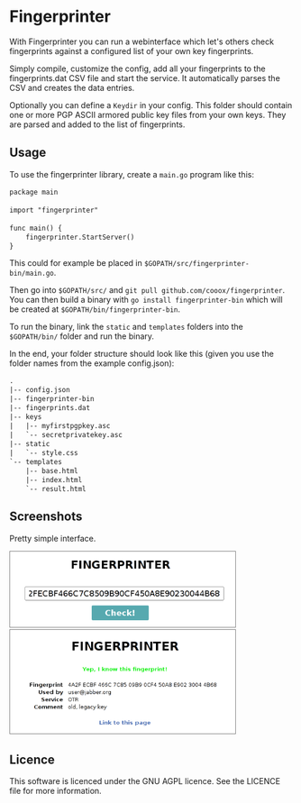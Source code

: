 # Fingerprinter

With Fingerprinter you can run a webinterface which let's others check
fingerprints against a configured list of your own key fingerprints.

Simply compile, customize the config, add all your fingerprints to the
fingerprints.dat CSV file and start the service. It automatically parses the CSV
and creates the data entries.

Optionally you can define a `Keydir` in your config. This folder should contain
one or more PGP ASCII armored public key files from your own keys. They are parsed
and added to the list of fingerprints.

## Usage

To use the fingerprinter library, create a `main.go` program like this:

```golang
package main

import "fingerprinter"

func main() {
    fingerprinter.StartServer()
}
```

This could for example be placed in `$GOPATH/src/fingerprinter-bin/main.go`.

Then go into `$GOPATH/src/` and `git pull github.com/cooox/fingerprinter`. You can then build a binary with `go install fingerprinter-bin` which will be created at `$GOPATH/bin/fingerprinter-bin`.

To run the binary, link the `static` and `templates` folders into the `$GOPATH/bin/` folder and run the binary.

In the end, your folder structure should look like this (given you use the folder names from the example config.json):

```
.
|-- config.json
|-- fingerprinter-bin
|-- fingerprints.dat
|-- keys
|   |-- myfirstpgpkey.asc
|   `-- secretprivatekey.asc
|-- static
|   `-- style.css
`-- templates
    |-- base.html
    |-- index.html
    `-- result.html
```


## Screenshots

Pretty simple interface.

<img src="input.png" style="max-width: 400px; border: 1px solid gray" >

<img src="output.png" style="max-width: 400px; border: 1px solid gray" >

## Licence

This software is licenced under the GNU AGPL licence. See the LICENCE file for
more information.
